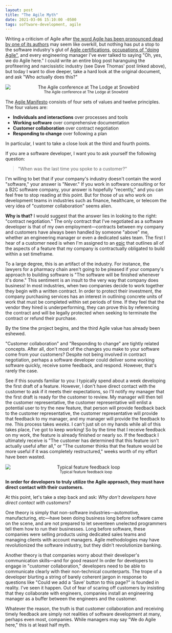 ```yaml
---
layout: post
title: "The Agile Myth"
date: 2021-03-06 15:10:00 -0500
tags: software-development, agile
---
```


Writing a criticism of Agile after [the word Agile has been pronounced dead by one of its authors](https://pragdave.me/blog/2014/03/04/time-to-kill-agile.html#fn:2) may seem like overkill, but nothing has put a stop to the software industry's glut of [Agile certifications](https://www.bmc.com/blogs/agile-certifications/), [occupations of "doing Agile"](https://www.projectmanager.com/blog/what-is-a-scrum-master-everything-you-need), and every engineering manager I've ever talked to saying "Oh, yes, we do Agile here." I could write an entire blog post haranguing the profiteering and narcissistic industry (see Dave Thomas' post linked above), but today I want to dive deeper, take a hard look at the original document, and ask "Who actually does this?"

<div style="margin: 15px 0; text-align: center;">
	<image style="display: block; margin: 0 auto;" src="/assets/snowbird.jpeg" alt="The Agile conference at The Lodge at Snowbird" />
	<small>The Agile conference at The Lodge at Snowbird</small>
</div>

The [Agile Manifesto](https://agilemanifesto.org) consists of four sets of values and twelve principles. The four values are:

- **Individuals and interactions** over processes and tools
- **Working software** over comprehensive documentation
- **Customer collaboration** over contract negotiation
- **Responding to change** over following a plan

In particular, I want to take a close look at the third and fourth points.

If you are a software developer, I want you to ask yourself the following question:

> "When was the last time you spoke to a customer?"

I'm willing to bet that if your company's industry doesn't contain the word "software," your answer is "Never." If you work in software consulting or for a B2C software company, your answer is hopefully "recently," and you can feel free to stop reading at this point. But for those of us who work on development teams in industries such as finance, healthcare, or telecom the very idea of "customer collaboration" seems alien.

**Why is that?** I would suggest that the answer lies in looking to the right: "contract negotiation." The only contract that I've negotiated as a software developer is that of my own employment—contracts between my company and customers have always been handled by someone "above" me, whether an engineering manager or even a dedicated sales team. The first I hear of a customer need is when I'm assigned to an [epic](https://www.atlassian.com/agile/project-management/epics) that outlines all of the aspects of a feature that my company is contractually obligated to build within a set timeframe.

To a large degree, this is an artifact of the industry. For instance, the lawyers for a pharmacy chain aren't going to be pleased if your company's approach to building software is "The software will be finished whenever it's done." This sentiment is an insult to the very way that company does business! In most industries, when two companies decide to work together they begin with a written contract. In order to protect their investment, the company purchasing services has an interest in outlining concrete units of work that must be completed within set periods of time. If they feel that the vendor they hired is underperforming, they can prove this by referencing the contract and will be legally protected when seeking to terminate the contract or refund their purchase.

By the time the project begins, and the third Agile value has already been eshewed.

"Customer collaboration" and "Responding to change" are tightly related concepts. After all, don't most of the changes you make to your software come from your customers? Despite not being involved in contract negotiation, perhaps a software developer could deliver some working software quickly, receive some feedback, and respond. However, that's rarely the case.

See if this sounds familiar to you: I typically spend about a week developing the first draft of a feature. However, I don't have direct contact with the customer to ask if it meets their expectations, so I'll notify my manager that the first draft is ready for the customer to review. My manager will then tell the customer representative, the customer representative will enlist a potential user to try the new feature, that person will provide feedback back to the customer representative, the customer representative will provide that feedback to my manager, and my manager will provide the feedback to me. This process takes _weeks_. I can't just sit on my hands while all of this takes place, I've got to keep working! So by the time that I receive feedback on my work, the feature is already finished or nearly so. If the feedback I ultimately receive is "The customer has determined that this feature isn't actually useful after all," or "The customer thinks that the feature would be more useful if it was completely restructured," weeks worth of my effort have been wasted.

<div style="margin: 15px 0; text-align: center;">
	<image style="display: block; margin: 0 auto;" src="/assets/feedback_loop.png" alt="Typical feature feedback loop" />
	<small>Typical feature feedback loop</small>
</div>

**In order for developers to truly utilize the Agile approach, they must have direct contact with their customers.**

At this point, let's take a step back and ask: _Why don't developers have direct contact with customers?_

One theory is simply that non-software industries—automotive, manufacturing, etc—have been doing business long before software came on the scene, and are not prepared to let seventeen unelected programmers tell them how to run their businesses. Long before software, these companies were selling products using dedicated sales teams and managing clients with account managers. Agile methodologies may have revolutionized the software industry, but they didn't revolutionize banking.

Another theory is that companies worry about their developer's communication skills—and for good reason! In order for developers to engage in "customer collaboration," developers need to be able to communicate clearly with their non-technical counterparts. The trope of a developer blurting a string of barely coherent jargon in response to questions like "Could we add a 'Save' button to this page?" is founded in reality. I've seen it happen. Out of fear of scaring off customers by insisting that they collaborate with engineers, companies install an engineering manager as a buffer between the engineers and the customer.

Whatever the reason, the truth is that customer collaboration and receiving timely feedback are simply not realities of software development at many, perhaps even most, companies. While managers may say "We do Agile here," this is at least half myth.


